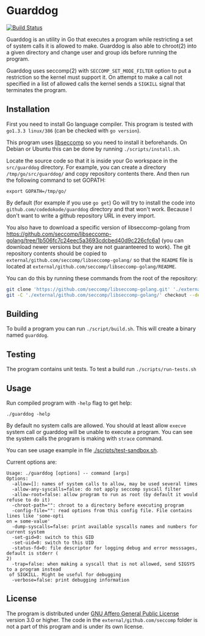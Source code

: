 # Guarddog

[![Build Status](https://travis-ci.org/codedokode/guarddog.svg?branch=master)](https://travis-ci.org/codedokode/guarddog)

Guarddog is an utility in Go that executes a program while restricting a set of system calls it is allowed to make. Guarddog is also able to chroot(2) into a given directory and change user and group ids before running the program.

Guarddog uses seccomp(2) with `SECCOMP_SET_MODE_FILTER` option to put a restriction so the kernel must support it. On attempt to make a call not specified in a list of allowed calls the kernel sends a `SIGKILL` signal that terminates the program.

## Installation

First you need to install Go language compiler. This program is tested with `go1.3.3 linux/386` (can be checked with `go version`).

This program uses [libseccomp](https://github.com/seccomp/libseccomp) so you need to install it beforehands. On Debian or Ubuntu this can be done by running `./scripts/install.sh`. 

Locate the source code so that it is inside your Go workspace in the `src/guarddog` directory. For example, you can create a directory `/tmp/go/src/guarddog/` and copy repository contents there. And then run the following command to set GOPATH:

    export GOPATH=/tmp/go/

By default (for example if you use `go get`) Go will try to install the code into `github.com/codedokode/guarddog` directory and that won't work. Because I don't want to write a github repository URL in every import.

You also have to download a specific version of libseccomp-golang from https://github.com/seccomp/libseccomp-golang/tree/1b506fc7c24eec5a3693cdcbed40d9c226cfc6a1 (you can download newer versions but they are not guaranteered to work). The git repository contents should be copied to `external/github.com/seccomp/libseccomp-golang/` so that the `README` file is located at `external/github.com/seccomp/libseccomp-golang/README`.

You can do this by running these commands from the root of the repository: 

```sh
git clone 'https://github.com/seccomp/libseccomp-golang.git' './external/github.com/seccomp/libseccomp-golang/'
git -C './external/github.com/seccomp/libseccomp-golang/' checkout --detach 1b506fc7c24eec5a3693cdcbed40d9c226cfc6a1
```

## Building

To build a program you can run `./script/build.sh`. This will create a binary named `guarddog`.

## Testing

The program contains unit tests. To test a build run `./scripts/run-tests.sh`

## Usage

Run compiled program with `-help` flag to get help:

    ./guarddog -help

By default no system calls are allowed. You should at least allow `execve` system call or guarddog will be unable to execute a program. You can see the system calls the program is making with `strace` command. 

You can see usage example in file [./scripts/test-sandbox.sh](./scripts/test-sandbox.sh).

Current options are: 

```
Usage: ./guarddog [options] -- command [args]
Options:
  -allow=[]: names of system calls to allow, may be used several times
  -allow-any-syscalls=false: do not apply seccomp syscall filter
  -allow-root=false: allow program to run as root (by default it would refuse to do it)
  -chroot-path="": chroot to a directory before executing program
  -config-file="": read options from this config file. File contains lines like 'some-opti
on = some-value'
  -dump-syscalls=false: print available syscalls names and numbers for current system
  -set-gid=0: switch to this GID
  -set-uid=0: switch to this UID
  -status-fd=0: file descriptor for logging debug and error messsages, default is stderr (
2)
  -trap=false: when making a syscall that is not allowed, send SIGSYS to a program instead
 of SIGKILL. Might be useful for debugging
  -verbose=false: print debugging information
```

## License

The program is distributed under [GNU Affero General Public License](https://www.gnu.org/licenses/agpl-3.0.en.html) version 3.0 or higher. The code in the `external/github.com/seccomp` folder is not a part of this program and is under its own license.

